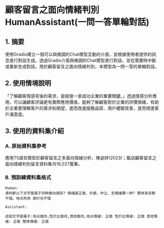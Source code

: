 # 顧客留言之面向情緒判別HumanAssistant(一問一答單輪對話)

## 1. 摘要

使用Gradio建立一個可以與微調的Chat模型互動的介面，並根據使用者提供的訊息進行對話生成。透過Gradio介面與微調的Chat模型進行對話，並在需要時中斷或重新生成對話，用於顧客留言之面向情緒判別，本模型為一問一答的單輪對話。

## 2. 使用情境說明

「了解顧客情感背後的需求，是經營一家成功企業的重要關鍵。」透過情感分析應用，可以讓顧客評論更有實際應用價值，能夠了解顧客對於企業的評價情緒，有助於企業更理解客戶的需求和期望，進而改進服務品質、用戶體驗改善，進而增進客戶滿意度。

## 3. 使用的資料集介紹

### A. 原始資料集參考
應用T5語言模型於顧客留言之多面向情緒分析，陳姿妤(2023)；飯店顧客留言之面向情緒判別留言資料集共16,027萬筆。

### B. 預訓練資料集格式
```text
Human: 
请判断以下文字是属于何种面向类别? 情绪是正面、负面、中立、无情绪哪一种? 整体来说都不错。地点热闹 房价也不错

Assistant: 

这段文字是属于:地点面向,性价比面向,其他面向,地点情绪: 正面 性价比情绪: 正面 其他情绪: 正面 整体情绪: 正面
